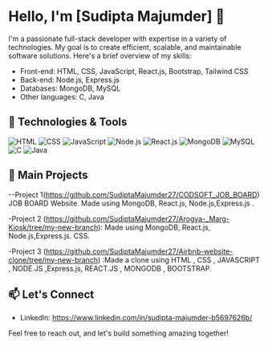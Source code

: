 # Hello, I'm [Sudipta Majumder] 👋

I'm a passionate full-stack developer with expertise in a variety of technologies. My goal is to create efficient, scalable, and maintainable software solutions. Here's a brief overview of my skills:

- Front-end: HTML, CSS, JavaScript, React.js, Bootstrap, Tailwind CSS
- Back-end: Node.js, Express.js
- Databases: MongoDB, MySQL
- Other languages: C, Java

## 🔧 Technologies & Tools

![HTML](https://img.shields.io/badge/HTML-5-orange?style=for-the-badge&logo=html5)
![CSS](https://img.shields.io/badge/CSS-3-blue?style=for-the-badge&logo=css3)
![JavaScript](https://img.shields.io/badge/JavaScript-ES6-yellow?style=for-the-badge&logo=javascript)
![Node.js](https://img.shields.io/badge/Node.js-v14.17-green?style=for-the-badge&logo=node.js)
![React.js](https://img.shields.io/badge/React.js-v17.0-blue?style=for-the-badge&logo=react)
![MongoDB](https://img.shields.io/badge/MongoDB-v4.4-green?style=for-the-badge&logo=mongodb)
![MySQL](https://img.shields.io/badge/MySQL-v8.0-blue?style=for-the-badge&logo=mysql)
![C](https://img.shields.io/badge/C-11-blue?style=for-the-badge&logo=c)
![Java](https://img.shields.io/badge/Java-11-red?style=for-the-badge&logo=java)

## 🚀 Main Projects

 --Project 1(https://github.com/SudiptaMajumder27/CODSOFT_JOB_BOARD) JOB BOARD Website. Made using MongoDB, React.js, Node.js,Express.js .

 -Project 2 (https://github.com/SudiptaMajumder27/Arogya-_Marg-Kiosk/tree/my-new-branch): Made using MongoDB, React.js, Node.js,Express.js. 
  CSS.
 
 -Project 3 (https://github.com/SudiptaMajumder27/Airbnb-website-clone/tree/my-new-branch) :Made a clone using HTML , CSS , JAVASCRIPT , NODE.JS ,Express.js,  REACT.JS , MONGODB , 
  BOOTSTRAP. 


## 📫 Let's Connect

- LinkedIn: https://www.linkedin.com/in/sudipta-majumder-b5697626b/

Feel free to reach out, and let's build something amazing together!
